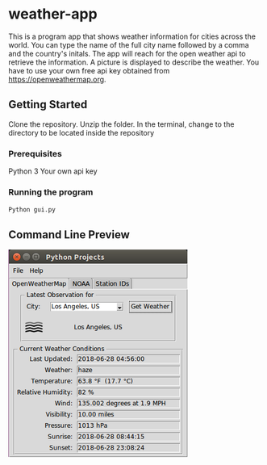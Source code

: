 # weather-app
This is a program app that shows weather information for cities across the world. You can type the name of the full city name followed by a comma and the country's initals. The app will reach for the open weather api to retrieve the information. A picture is displayed to describe the weather. You have to use your own free api key obtained from https://openweathermap.org. 

## Getting Started

Clone the repository. Unzip the folder. In the terminal, change to the directory to be located inside the repository 

### Prerequisites

Python 3
Your own api key

### Running the program

```
Python gui.py
```

## Command Line Preview
![alt text](https://github.com/glennsvel90/weather-app/blob/master/weatherapp.png "Weather App")
